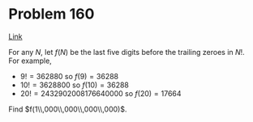 # Problem 160

[Link](https://projecteuler.net/problem=160)

For any $N$, let $f(N)$ be the last five digits before the trailing zeroes in $N!$.  
For example,

*   $9! = 362880$ so $f(9)=36288$
*   $10! = 3628800$ so $f(10)=36288$
*   $20! = 2432902008176640000$ so $f(20)=17664$

Find $f(1\\,000\\,000\\,000\\,000)$.
